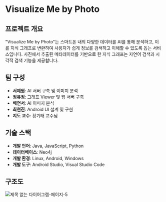 # Visualize Me by Photo

## 프로젝트 개요
"Visualize Me by Photo"는 스마트폰 내의 다양한 데이터를 AI를 통해 분석하고, 이를 지식 그래프로 변환하여 사용자가 쉽게 정보를 검색하고 이해할 수 있도록 돕는 서비스입니다. 사진에서 추출된 메타데이터를 기반으로 한 지식 그래프는 자연어 검색과 시각적 검색 기능을 제공합니다.

## 팀 구성
- **서예원**: AI 서버 구축 및 이미지 분석
- **정유정**: 그래프 Viewer 및 웹 서버 구축
- **배연서**: AI 이미지 분석
- **최현진**: Android UI 설계 및 구현
- **지도 교수**: 황기태 교수님

## 기술 스택
- **개발 언어**: Java, JavaScript, Python
- **데이터베이스**: Neo4j
- **개발 환경**: Linux, Android, Windows
- **개발 도구**: Android Studio, Visual Studio Code

## 구조도
![제목 없는 다이어그램-페이지-5](https://github.com/GoldenApple-Hwang/.github/assets/115888336/3e3f9203-a99b-4dbe-a107-ccadaf2357a9)
